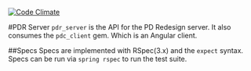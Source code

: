 [![Code Climate](https://codeclimate.com/repos/537faf1be30ba076fd0080dc/badges/a8dccd5828d0c98af310/gpa.png)](https://codeclimate.com/repos/537faf1be30ba076fd0080dc/feed)

#PDR Server
`pdr_server` is the API for the PD Redesign server. It also
consumes the `pdc_client` gem.  Which is an Angular client.

##Specs
Specs are implemented with RSpec(3.x) and the `expect` syntax.
Specs can be run via `spring rspec` to run the test 
suite.
